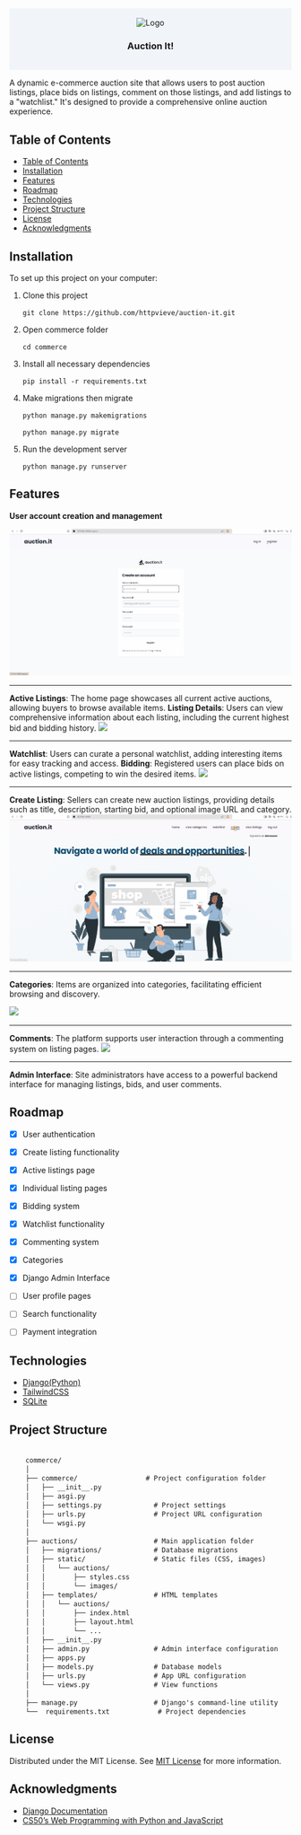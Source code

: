 
<div style="background: #F1F5F9;" align="center"><br>
<img src="https://cdn-icons-png.flaticon.com/128/566/566710.png" alt="Logo" width="80" height="80">

<h3 align="center">Auction It!</h3><br>
</div>


  A dynamic e-commerce auction site that allows users to post auction listings, place bids on listings, comment on those listings, and add listings to a "watchlist." It's designed to provide a comprehensive online auction experience.

## Table of Contents 
- [Table of Contents](#table-of-contents)
- [Installation](#installation)
- [Features](#features)
- [Roadmap](#roadmap)
- [Technologies](#technologies)
- [Project Structure](#project-structure)
- [License](#license)
- [Acknowledgments](#acknowledgments)


## Installation

To set up this project on your computer:

1. Clone this project
    ```
    git clone https://github.com/httpvieve/auction-it.git
    ```
2. Open commerce folder
    ```
    cd commerce
    ```
3. Install all necessary dependencies
    ```
    pip install -r requirements.txt
    ```

4. Make migrations then migrate
    ```
    python manage.py makemigrations
    ```
    ```
    python manage.py migrate
    ```
5. Run the development server
    ```
   python manage.py runserver
    ```

## Features

**User account creation and management**

![](demo/demo_register.gif)


----- 
**Active Listings**: The home page showcases all current active auctions, allowing buyers to browse available items.
**Listing Details**: Users can view comprehensive information about each listing, including the current highest bid and bidding history.
![](demo/demo_add_to_watchlist.gif)


-----



**Watchlist**: Users can curate a personal watchlist, adding interesting items for easy tracking and access.
**Bidding**: Registered users can place bids on active listings, competing to win the desired items.
![](demo/demo_close_auction.gif)

-----

**Create Listing**: Sellers can create new auction listings, providing details such as title, description, starting bid, and optional image URL and category.
![](demo/demo_create_listing.gif)

-----

**Categories**: Items are organized into categories, facilitating efficient browsing and discovery.

![](demo/demo_categories.gif)

-----

**Comments**: The platform supports user interaction through a commenting system on listing pages.
![](demo/demo_comment.gif)


-----

**Admin Interface**: Site administrators have access to a powerful backend interface for managing listings, bids, and user comments.


## Roadmap


- [x] User authentication
- [x] Create listing functionality
- [x] Active listings page
- [x] Individual listing pages
- [x]  Bidding system
- [x]  Watchlist functionality
- [x]  Commenting system
- [x]  Categories
- [x]  Django Admin Interface
- [ ] User profile pages
- [ ] Search functionality
- [ ] Payment integration
  

## Technologies
- [Django(Python)](https://www.djangoproject.com/)
- [TailwindCSS](https://tailwindcss.com/)
- [SQLite](https://www.sqlite.org/)

## Project Structure
```

    commerce/
    │
    ├── commerce/                 # Project configuration folder
    │   ├── __init__.py
    │   ├── asgi.py
    │   ├── settings.py             # Project settings
    │   ├── urls.py                 # Project URL configuration
    │   └── wsgi.py
    │
    ├── auctions/                   # Main application folder
    │   ├── migrations/             # Database migrations
    │   ├── static/                 # Static files (CSS, images)
    │   │   └── auctions/
    │   │       ├── styles.css
    │   │       └── images/
    │   ├── templates/              # HTML templates
    │   │   └── auctions/
    │   │       ├── index.html
    │   │       ├── layout.html
    │   │       └── ...
    │   ├── __init__.py
    │   ├── admin.py                # Admin interface configuration
    │   ├── apps.py
    │   ├── models.py               # Database models
    │   ├── urls.py                 # App URL configuration
    │   └── views.py                # View functions
    │
    ├── manage.py                   # Django's command-line utility
    └──  requirements.txt            # Project dependencies

```
## License

Distributed under the MIT License. See [MIT License](https://opensource.org/licenses/MIT) for more information.
## Acknowledgments

- [Django Documentation](https://docs.djangoproject.com/en/5.1/)
- [CS50’s Web Programming with Python and JavaScript](https://cs50.harvard.edu/web/2020/)
